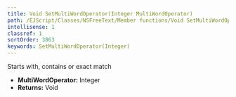 ```yaml
---
title: Void SetMultiWordOperator(Integer MultiWordOperator)
path: /EJScript/Classes/NSFreeText/Member functions/Void SetMultiWordOperator(Integer p_0)
intellisense: 1
classref: 1
sortOrder: 3863
keywords: SetMultiWordOperator(Integer)
---
```



Starts with, contains or exact match



* **MultiWordOperator:** Integer
* **Returns:** Void


